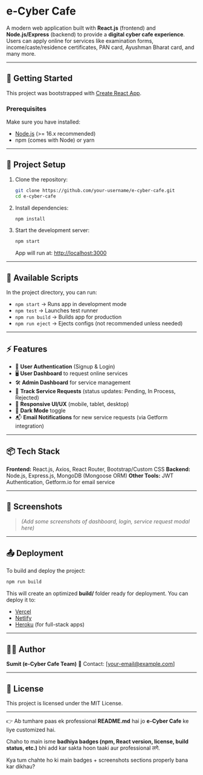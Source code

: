 # e-Cyber Cafe

A modern web application built with **React.js** (frontend) and **Node.js/Express** (backend) to provide a **digital cyber cafe experience**.
Users can apply online for services like examination forms, income/caste/residence certificates, PAN card, Ayushman Bharat card, and many more.

---

## 🚀 Getting Started

This project was bootstrapped with [Create React App](https://github.com/facebook/create-react-app).

### Prerequisites

Make sure you have installed:

* [Node.js](https://nodejs.org/) (>= 16.x recommended)
* npm (comes with Node) or yarn

---

## 📂 Project Setup

1. Clone the repository:

   ```bash
   git clone https://github.com/your-username/e-cyber-cafe.git
   cd e-cyber-cafe
   ```

2. Install dependencies:

   ```bash
   npm install
   ```

3. Start the development server:

   ```bash
   npm start
   ```

   App will run at: [http://localhost:3000](http://localhost:3000)

---

## 📜 Available Scripts

In the project directory, you can run:

* `npm start` → Runs app in development mode
* `npm test` → Launches test runner
* `npm run build` → Builds app for production
* `npm run eject` → Ejects configs (not recommended unless needed)

---

## ⚡ Features

* 🔐 **User Authentication** (Signup & Login)
* 🖥️ **User Dashboard** to request online services
* 🛠️ **Admin Dashboard** for service management
* 📑 **Track Service Requests** (status updates: Pending, In Process, Rejected)
* 📱 **Responsive UI/UX** (mobile, tablet, desktop)
* 🌙 **Dark Mode** toggle
* 📬 **Email Notifications** for new service requests (via Getform integration)

---

## 📦 Tech Stack

**Frontend:** React.js, Axios, React Router, Bootstrap/Custom CSS
**Backend:** Node.js, Express.js, MongoDB (Mongoose ORM)
**Other Tools:** JWT Authentication, Getform.io for email service

---

## 📸 Screenshots

> *(Add some screenshots of dashboard, login, service request modal here)*

---

## 📤 Deployment

To build and deploy the project:

```bash
npm run build
```

This will create an optimized **build/** folder ready for deployment.
You can deploy it to:

* [Vercel](https://vercel.com/)
* [Netlify](https://www.netlify.com/)
* [Heroku](https://www.heroku.com/) (for full-stack apps)

---

## 👨‍💻 Author

**Sumit (e-Cyber Cafe Team)**
📧 Contact: \[[your-email@example.com](mailto:your-email@example.com)]

---

## 📄 License

This project is licensed under the MIT License.

---

👉 Ab tumhare paas ek professional **README.md** hai jo **e-Cyber Cafe** ke liye customized hai.

Chaho to main isme **badhiya badges (npm, React version, license, build status, etc.)** bhi add kar sakta hoon taaki aur professional लगे.

Kya tum chahte ho ki main badges + screenshots sections properly bana kar dikhau?
